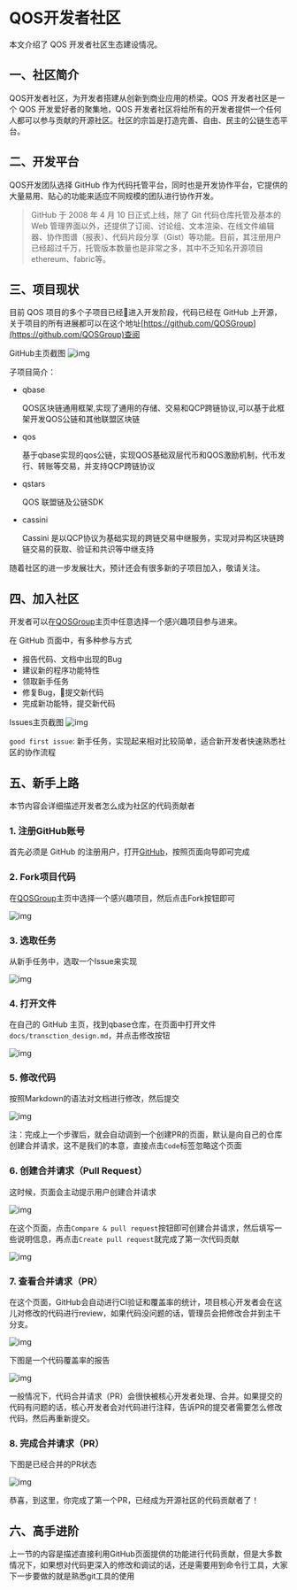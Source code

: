 # QOS开发者社区

本文介绍了 QOS 开发者社区生态建设情况。

## 一、社区简介

QOS开发者社区，为开发者搭建从创新到商业应用的桥梁。QOS 开发者社区是一个 QOS 开发爱好者的聚集地，QOS 开发者社区将给所有的开发者提供一个任何人都可以参与贡献的开源社区。社区的宗旨是打造完善、自由、民主的公链生态平台。

## 二、开发平台

QOS开发团队选择 GitHub 作为代码托管平台，同时也是开发协作平台，它提供的大量易用、贴心的功能来适应不同规模的团队进行协作开发。

> GitHub 于 2008 年 4 月 10 日正式上线，除了 Git 代码仓库托管及基本的 Web 管理界面以外，还提供了订阅、讨论组、文本渲染、在线文件编辑器、协作图谱（报表）、代码片段分享（Gist）等功能。目前，其注册用户已经超过千万，托管版本数量也是非常之多，其中不乏知名开源项目ethereum、fabric等。

## 三、项目现状

目前 QOS 项目的多个子项目已经进入开发阶段，代码已经在 GitHub 上开源，关于项目的所有进展都可以在这个地址[https://github.com/QOSGroup](https://github.com/QOSGroup)查阅

GitHub主页截图
![img](https://raw.githubusercontent.com/QOSGroup/static/master/qosgroup-github.png)

子项目简介：

* qbase

  QOS区块链通用框架,实现了通用的存储、交易和QCP跨链协议,可以基于此框架开发QOS公链和其他联盟区块链

* qos

  基于qbase实现的qos公链，实现QOS基础双层代币和QOS激励机制，代币发行、转账等交易，并支持QCP跨链协议

* qstars

  QOS 联盟链及公链SDK

* cassini

  Cassini 是以QCP协议为基础实现的跨链交易中继服务，实现对异构区块链跨链交易的获取、验证和共识等中继支持

随着社区的进一步发展壮大，预计还会有很多新的子项目加入，敬请关注。

## 四、加入社区

开发者可以在[QOSGroup](https://github.com/QOSGroup)主页中任意选择一个感兴趣项目参与进来。

在 GitHub 页面中，有多种参与方式

* 报告代码、文档中出现的Bug
* 建议新的程序功能特性
* 领取新手任务
* 修复Bug，提交新代码
* 完成新功能特，提交新代码

Issues主页截图
![img](https://raw.githubusercontent.com/QOSGroup/static/master/qosgroup-issue.png)

`good first issue`: 新手任务，实现起来相对比较简单，适合新开发者快速熟悉社区的协作流程

## 五、新手上路

本节内容会详细描述开发者怎么成为社区的代码贡献者

### 1. 注册GitHub账号

首先必须是 GitHub 的注册用户，打开[GitHub](https://github.com)，按照页面向导即可完成

### 2. Fork项目代码

在[QOSGroup](https://github.com/QOSGroup)主页中选择一个感兴趣项目，然后点击Fork按钮即可

![img](https://raw.githubusercontent.com/QOSGroup/static/master/qosgroup-qbase.png)

### 3. 选取任务

从新手任务中，选取一个Issue来实现

![img](https://raw.githubusercontent.com/QOSGroup/static/master/qbase-issue.png)

### 4. 打开文件

在自己的 GitHub 主页，找到qbase仓库，在页面中打开文件`docs/transction_design.md`，并点击修改按钮

![img](https://raw.githubusercontent.com/QOSGroup/static/master/qbase-doc-tx.png)

### 5. 修改代码

按照Markdown的语法对文档进行修改，然后提交

![img](https://raw.githubusercontent.com/QOSGroup/static/master/qbse-commit.png)

注：完成上一个步骤后，就会自动调到一个创建PR的页面，默认是向自己的仓库创建合并请求，这不是我们的本意，直接点击`Code`标签忽略这个页面

### 6. 创建合并请求（Pull Request）

这时候，页面会主动提示用户创建合并请求

![img](https://raw.githubusercontent.com/QOSGroup/static/master/qbase-create-pr.png)

在这个页面，点击`Compare & pull request`按钮即可创建合并请求，然后填写一些说明信息，再点击`Create pull request`就完成了第一次代码贡献

![img](https://raw.githubusercontent.com/QOSGroup/static/master/qbase-open-pr.png)

### 7. 查看合并请求（PR）

在这个页面，GitHub会自动进行CI验证和覆盖率的统计，项目核心开发者会在这儿对修改的代码进行review，如果代码没问题的话，管理员会把修改合并到主干分支。

![img](https://raw.githubusercontent.com/QOSGroup/static/master/qbase-ci-pr.png)

下图是一个代码覆盖率的报告

![img](https://raw.githubusercontent.com/QOSGroup/static/master/qbase-cov-pr.png)

一般情况下，代码合并请求（PR）会很快被核心开发者处理、合并。如果提交的代码有问题的话，核心开发者会对代码进行注释，告诉PR的提交者需要怎么修改代码，然后再重新提交。

### 8. 完成合并请求（PR）

下图是已经合并的PR状态

![img](https://raw.githubusercontent.com/QOSGroup/static/master/qbase-merged-pr.png)

恭喜，到这里，你完成了第一个PR，已经成为开源社区的代码贡献者了！

## 六、高手进阶

上一节的内容是描述直接利用GitHub页面提供的功能进行代码贡献，但是大多数情况下，如果想对代码更深入的修改和调试的话，还是需要用到命令行工具，大家下一步要做的就是熟悉git工具的使用
